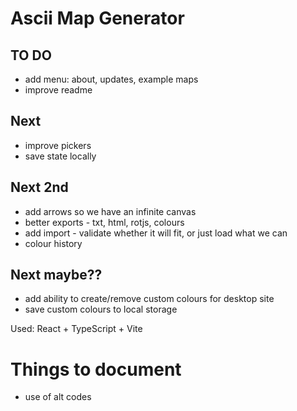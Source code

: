 # Ascii Map Generator

## TO DO
- add menu: about, updates, example maps
- improve readme

## Next
- improve pickers
- save state locally

## Next 2nd
- add arrows so we have an infinite canvas
- better exports - txt, html, rotjs, colours
- add import - validate whether it will fit, or just load what we can
- colour history

## Next maybe??
- add ability to create/remove custom colours for desktop site
- save custom colours to local storage



Used: React + TypeScript + Vite


# Things to document

- use of alt codes